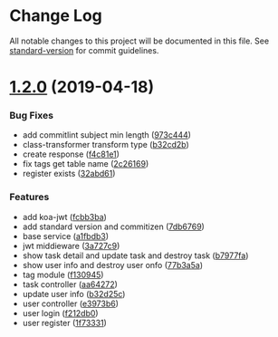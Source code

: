 # Change Log

All notable changes to this project will be documented in this file. See [standard-version](https://github.com/conventional-changelog/standard-version) for commit guidelines.

# [1.2.0](https://github.com/AlfieriChou/sofo-task/compare/v1.1.0...v1.2.0) (2019-04-18)

### Bug Fixes

- add commitlint subject min length ([973c444](https://github.com/AlfieriChou/sofo-task/commit/973c444))
- class-transformer transform type ([b32cd2b](https://github.com/AlfieriChou/sofo-task/commit/b32cd2b))
- create response ([f4c81e1](https://github.com/AlfieriChou/sofo-task/commit/f4c81e1))
- fix tags get table name ([2c26169](https://github.com/AlfieriChou/sofo-task/commit/2c26169))
- register exists ([32abd61](https://github.com/AlfieriChou/sofo-task/commit/32abd61))

### Features

- add koa-jwt ([fcbb3ba](https://github.com/AlfieriChou/sofo-task/commit/fcbb3ba))
- add standard version and commitizen ([7db6769](https://github.com/AlfieriChou/sofo-task/commit/7db6769))
- base service ([a1fbdb3](https://github.com/AlfieriChou/sofo-task/commit/a1fbdb3))
- jwt middieware ([3a727c9](https://github.com/AlfieriChou/sofo-task/commit/3a727c9))
- show task detail and update task and destroy task ([b7977fa](https://github.com/AlfieriChou/sofo-task/commit/b7977fa))
- show user info and destroy user onfo ([77b3a5a](https://github.com/AlfieriChou/sofo-task/commit/77b3a5a))
- tag module ([f130945](https://github.com/AlfieriChou/sofo-task/commit/f130945))
- task controller ([aa64272](https://github.com/AlfieriChou/sofo-task/commit/aa64272))
- update user info ([b32d25c](https://github.com/AlfieriChou/sofo-task/commit/b32d25c))
- user controller ([e3973b6](https://github.com/AlfieriChou/sofo-task/commit/e3973b6))
- user login ([f212db0](https://github.com/AlfieriChou/sofo-task/commit/f212db0))
- user register ([1f73331](https://github.com/AlfieriChou/sofo-task/commit/1f73331))

